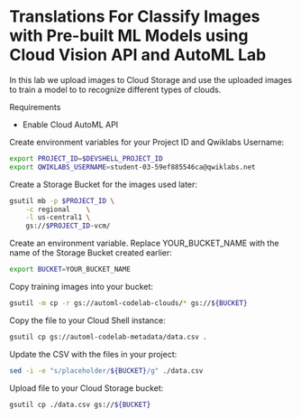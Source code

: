 # Translations For Classify Images with Pre-built ML Models using Cloud Vision API and AutoML Lab

In this lab we upload images to Cloud Storage and use the uploaded images to train a model to to recognize different types of clouds.

Requirements

- Enable Cloud AutoML API

Create environment variables for your Project ID and Qwiklabs Username:

```bash
export PROJECT_ID=$DEVSHELL_PROJECT_ID
export QWIKLABS_USERNAME=student-03-59ef885546ca@qwiklabs.net
```

Create a Storage Bucket for the images used later:

```bash
gsutil mb -p $PROJECT_ID \
    -c regional    \
    -l us-central1 \
    gs://$PROJECT_ID-vcm/
```

Create an environment variable. Replace YOUR_BUCKET_NAME with the name of the Storage Bucket created earlier:

```bash
export BUCKET=YOUR_BUCKET_NAME
```

Copy training images into your bucket:

```bash
gsutil -m cp -r gs://automl-codelab-clouds/* gs://${BUCKET}
```

Copy the file to your Cloud Shell instance:

```bash
gsutil cp gs://automl-codelab-metadata/data.csv .
```

Update the CSV with the files in your project:

```bash
sed -i -e "s/placeholder/${BUCKET}/g" ./data.csv
```

Upload file to your Cloud Storage bucket:

```bash
gsutil cp ./data.csv gs://${BUCKET}
```
